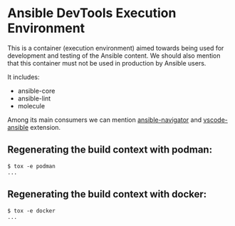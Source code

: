 # Ansible DevTools Execution Environment

This is a container (execution environment) aimed towards being used
for development and testing of the Ansible content. We should also mention
that this container must not be used in production by Ansible users.

It includes:

* ansible-core
* ansible-lint
* molecule

Among its main consumers we can mention [ansible-navigator] and [vscode-ansible] extension.

[ansible-navigator]: https://github.com/ansible/ansible-navigator
[vscode-ansible]: https://github.com/ansible/vscode-ansible

## Regenerating the build context with podman:

```console
$ tox -e podman
...
```

## Regenerating the build context with docker:

```console
$ tox -e docker
...
```

